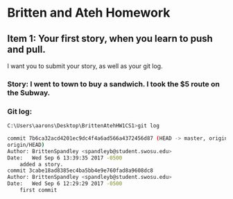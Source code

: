 # Britten and Ateh Homework

## Item 1: Your first story, when you learn to push and pull. 
I want you to submit your story, as well as your git log.

### Story: I went to town to buy a sandwich. I took the $5 route on the Subway.

### Git log: 
```sh
C:\Users\aarons\Desktop\BrittenAtehHW1CS1>git log
```
```sh
commit 7b6ca32acd4201ec9dc4f4a6ad566a4372456d87 (HEAD -> master, origin/master,
origin/HEAD)
Author: BrittenSpandley <spandleyb@student.swosu.edu>
Date:   Wed Sep 6 13:39:35 2017 -0500
    added a story.
commit 3cabe18ad8385ec4ba5bb4e9e760fad8a9608dc8
Author: BrittenSpandley <spandleyb@student.swosu.edu>
Date:   Wed Sep 6 12:29:29 2017 -0500
    first commit
```
